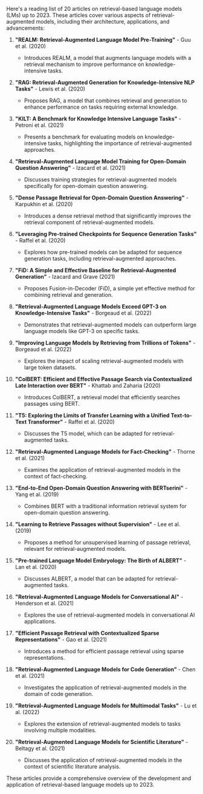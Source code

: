 Here's a reading list of 20 articles on retrieval-based language models (LMs) up to 2023. These articles cover various aspects of retrieval-augmented models, including their architecture, applications, and advancements:

1. **"REALM: Retrieval-Augmented Language Model Pre-Training"** - Guu et al. (2020)
   - Introduces REALM, a model that augments language models with a retrieval mechanism to improve performance on knowledge-intensive tasks.

2. **"RAG: Retrieval-Augmented Generation for Knowledge-Intensive NLP Tasks"** - Lewis et al. (2020)
   - Proposes RAG, a model that combines retrieval and generation to enhance performance on tasks requiring external knowledge.

3. **"KILT: A Benchmark for Knowledge Intensive Language Tasks"** - Petroni et al. (2021)
   - Presents a benchmark for evaluating models on knowledge-intensive tasks, highlighting the importance of retrieval-augmented approaches.

4. **"Retrieval-Augmented Language Model Training for Open-Domain Question Answering"** - Izacard et al. (2021)
   - Discusses training strategies for retrieval-augmented models specifically for open-domain question answering.

5. **"Dense Passage Retrieval for Open-Domain Question Answering"** - Karpukhin et al. (2020)
   - Introduces a dense retrieval method that significantly improves the retrieval component of retrieval-augmented models.

6. **"Leveraging Pre-trained Checkpoints for Sequence Generation Tasks"** - Raffel et al. (2020)
   - Explores how pre-trained models can be adapted for sequence generation tasks, including retrieval-augmented approaches.

7. **"FiD: A Simple and Effective Baseline for Retrieval-Augmented Generation"** - Izacard and Grave (2021)
   - Proposes Fusion-in-Decoder (FiD), a simple yet effective method for combining retrieval and generation.

8. **"Retrieval-Augmented Language Models Exceed GPT-3 on Knowledge-Intensive Tasks"** - Borgeaud et al. (2022)
   - Demonstrates that retrieval-augmented models can outperform large language models like GPT-3 on specific tasks.

9. **"Improving Language Models by Retrieving from Trillions of Tokens"** - Borgeaud et al. (2022)
   - Explores the impact of scaling retrieval-augmented models with large token datasets.

10. **"ColBERT: Efficient and Effective Passage Search via Contextualized Late Interaction over BERT"** - Khattab and Zaharia (2020)
    - Introduces ColBERT, a retrieval model that efficiently searches passages using BERT.

11. **"T5: Exploring the Limits of Transfer Learning with a Unified Text-to-Text Transformer"** - Raffel et al. (2020)
    - Discusses the T5 model, which can be adapted for retrieval-augmented tasks.

12. **"Retrieval-Augmented Language Models for Fact-Checking"** - Thorne et al. (2021)
    - Examines the application of retrieval-augmented models in the context of fact-checking.

13. **"End-to-End Open-Domain Question Answering with BERTserini"** - Yang et al. (2019)
    - Combines BERT with a traditional information retrieval system for open-domain question answering.

14. **"Learning to Retrieve Passages without Supervision"** - Lee et al. (2019)
    - Proposes a method for unsupervised learning of passage retrieval, relevant for retrieval-augmented models.

15. **"Pre-trained Language Model Embryology: The Birth of ALBERT"** - Lan et al. (2020)
    - Discusses ALBERT, a model that can be adapted for retrieval-augmented tasks.

16. **"Retrieval-Augmented Language Models for Conversational AI"** - Henderson et al. (2021)
    - Explores the use of retrieval-augmented models in conversational AI applications.

17. **"Efficient Passage Retrieval with Contextualized Sparse Representations"** - Gao et al. (2021)
    - Introduces a method for efficient passage retrieval using sparse representations.

18. **"Retrieval-Augmented Language Models for Code Generation"** - Chen et al. (2021)
    - Investigates the application of retrieval-augmented models in the domain of code generation.

19. **"Retrieval-Augmented Language Models for Multimodal Tasks"** - Lu et al. (2022)
    - Explores the extension of retrieval-augmented models to tasks involving multiple modalities.

20. **"Retrieval-Augmented Language Models for Scientific Literature"** - Beltagy et al. (2021)
    - Discusses the application of retrieval-augmented models in the context of scientific literature analysis.

These articles provide a comprehensive overview of the development and application of retrieval-based language models up to 2023.